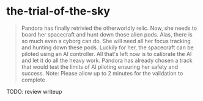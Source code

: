 # the-trial-of-the-sky

> Pandora has finally retrivied the otherworldly relic. 
> Now, she needs to board her spacecraft and hunt down those alien pods. 
> Alas, there is so much even a cyborg can do. 
> She will need all her focus tracking and hunting down these pods. 
> Luckily for her, the spacecraft can be piloted using an AI controller. 
> All that's left now is to calibrate the AI and let it do all the heavy work. 
> Pandora has already chosen a track that would test the limits of AI piloting ensuring her safety and success. 
> Note: Please allow up to 2 minutes for the validation to complete

TODO: review writeup